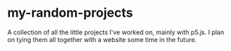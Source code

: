 # my-random-projects

A collection of all the little projects I've worked on, mainly with p5.js. I plan on tying them all together with a website some time in the future.
